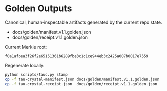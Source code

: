# Golden Outputs

Canonical, human-inspectable artifacts generated by the current repo state.

- docs/golden/manifest.v1.1.golden.json
- docs/golden/receipt.v1.1.golden.json

Current Merkle root:

```
f0a1afbea3f26f2e65151361b6289fbe3c1c1ce944eb3c2425a007b0017e7559
```

Regenerate locally:

```bash
python scripts/tauc.py stamp
cp -f tau-crystal-manifest.json docs/golden/manifest.v1.1.golden.json
cp -f tau-crystal-receipt.json  docs/golden/receipt.v1.1.golden.json
```
